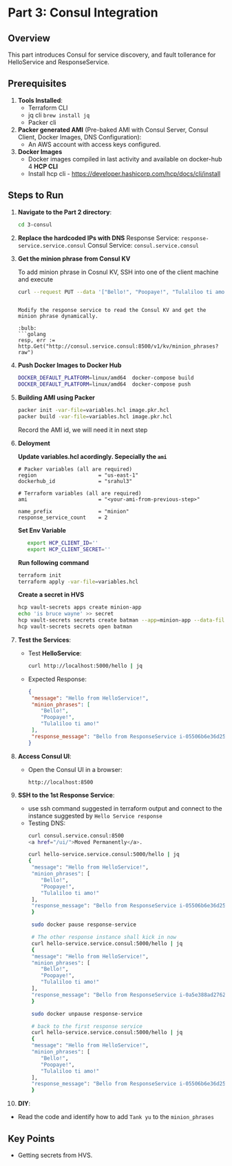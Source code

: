 
# Part 3: Consul Integration

## Overview
This part introduces Consul for service discovery, and fault tollerance for HelloService and ResponseService.

## Prerequisites
1. **Tools Installed**:
   - Terraform CLI
   - jq cli `brew install jq`
   - Packer cli
2. **Packer generated AMI** (Pre-baked AMI with Consul Server, Consul Client, Docker Images, DNS Configuration):
   - An AWS account with access keys configured.
3. **Docker Images**
   - Docker images compiled in last activity and available on docker-hub
4 **HCP CLI**
   - Install hcp cli - https://developer.hashicorp.com/hcp/docs/cli/install

## Steps to Run

1. **Navigate to the Part 2 directory**:
   ```bash
   cd 3-consul
   ```
2. **Replace the hardcoded IPs with DNS**
   Response Service: `response-service.service.consul`
   Consul Service: `consul.service.consul`

3. **Get the minion phrase from Consul KV**
   
   To add minion phrase in Cosnul KV, SSH into one of the client machine and execute
   ```sh
   curl --request PUT --data '["Bello!", "Poopaye!", "Tulaliloo ti amo!"]' http://consul.service.consul:8500/v1/kv/minion_phrases
   ```
   
   ```

   Modify the response service to read the Consul KV and get the minion phrase dynamically.

   :bulb:
   ```golang
   resp, err := http.Get("http://consul.service.consul:8500/v1/kv/minion_phrases?raw")
   ```

4. **Push Docker Images to Docker Hub**

   ```bash
   DOCKER_DEFAULT_PLATFORM=linux/amd64  docker-compose build
   DOCKER_DEFAULT_PLATFORM=linux/amd64  docker-compose push
   ```
5. **Building AMI using Packer**
   ```bash
   packer init -var-file=variables.hcl image.pkr.hcl
   packer build -var-file=variables.hcl image.pkr.hcl
   ```

   Record the AMI id, we will need it in next step

6. **Deloyment**
   
   **Update variables.hcl acordingly. Sepecially the `ami`**
   ```hcl
   # Packer variables (all are required)
   region                    = "us-east-1"
   dockerhub_id              = "srahul3"

   # Terraform variables (all are required)
   ami                       = "<your-ami-from-previous-step>"

   name_prefix               = "minion"
   response_service_count    = 2
   ```
   
   **Set Env Variable**
   ```bash
      export HCP_CLIENT_ID=''
      export HCP_CLIENT_SECRET=''
   ```
   
   **Run following command**
   ```bash
   terraform init
   terraform apply -var-file=variables.hcl
   ```
   
   **Create a secret in HVS**
   ```bash
   hcp vault-secrets apps create minion-app
   echo 'is bruce wayne' >> secret
   hcp vault-secrets secrets create batman --app=minion-app --data-file=- < secret
   hcp vault-secrets secrets open batman
   ```

7. **Test the Services**:
   - Test **HelloService**:
     ```bash
     curl http://localhost:5000/hello | jq
     ```
   - Expected Response:
     ```json
     {
      "message": "Hello from HelloService!",
      "minion_phrases": [
         "Bello!",
         "Poopaye!",
         "Tulaliloo ti amo!"
      ],
      "response_message": "Bello from ResponseService i-05506b6e36d25223a!"
     }
     ```

8. **Access Consul UI**:
   - Open the Consul UI in a browser:
     ```plaintext
     http://localhost:8500
     ```
9. **SSH to the 1st Response Service**:
   - use ssh command suggested in terraform output and connect to the instance suggested by `Hello Service response`
   - Testing DNS:
     ```bash
     curl consul.service.consul:8500
     <a href="/ui/">Moved Permanently</a>.

     curl hello-service.service.consul:5000/hello | jq
     {
      "message": "Hello from HelloService!",
      "minion_phrases": [
         "Bello!",
         "Poopaye!",
         "Tulaliloo ti amo!"
      ],
      "response_message": "Bello from ResponseService i-05506b6e36d25223a!"
      }

      sudo docker pause response-service

      # The other response instance shall kick in now
      curl hello-service.service.consul:5000/hello | jq
      {
      "message": "Hello from HelloService!",
      "minion_phrases": [
         "Bello!",
         "Poopaye!",
         "Tulaliloo ti amo!"
      ],
      "response_message": "Bello from ResponseService i-0a5e388ad2762ec84!"
      }

      sudo docker unpause response-service

      # back to the first response service
      curl hello-service.service.consul:5000/hello | jq
      {
      "message": "Hello from HelloService!",
      "minion_phrases": [
         "Bello!",
         "Poopaye!",
         "Tulaliloo ti amo!"
      ],
      "response_message": "Bello from ResponseService i-05506b6e36d25223a!"
      }
     ```
10. **DIY**:
   - Read the code and identify how to add `Tank yu` to the `minion_phrases`

## Key Points
- Getting secrets from HVS.
